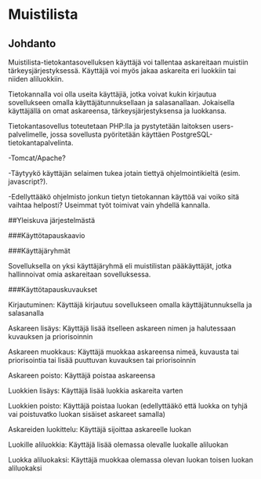
# Muistilista

## Johdanto

Muistilista-tietokantasovelluksen käyttäjä voi tallentaa askareitaan muistiin tärkeysjärjestyksessä. Käyttäjä voi myös jakaa askareita eri luokkiin tai niiden aliluokkiin.

Tietokannalla voi olla useita käyttäjiä, jotka voivat kukin kirjautua sovellukseen omalla käyttäjätunnuksellaan ja salasanallaan. Jokaisella käyttäjällä on omat askareensa, tärkeysjärjestyksensa ja luokkansa. 

Tietokantasovellus toteutetaan PHP:lla ja pystytetään laitoksen users-palvelimelle, jossa sovellusta pyöritetään käyttäen PostgreSQL-tietokantapalvelinta.

-Tomcat/Apache?

-Täytyykö käyttäjän selaimen tukea jotain tiettyä ohjelmointikieltä (esim. javascript?).

-Edellyttääkö ohjelmisto jonkun tietyn tietokannan käyttöä vai voiko sitä vaihtaa helposti? Useimmat työt toimivat vain yhdellä kannalla.

##Yleiskuva järjestelmästä

###Käyttötapauskaavio

###Käyttäjäryhmät

Sovelluksella on yksi käyttäjäryhmä eli muistilistan pääkäyttäjät, jotka hallinnoivat omia askareitaan sovelluksessa.

###Käyttötapauskuvaukset

Kirjautuminen:
Käyttäjä kirjautuu sovellukseen omalla käyttäjätunnuksella ja salasanalla

Askareen lisäys:
Käyttäjä lisää itselleen askareen nimen ja halutessaan kuvauksen ja priorisoinnin

Askareen muokkaus:
Käyttäjä muokkaa askareensa nimeä, kuvausta tai priorisointia tai lisää puuttuvan kuvauksen tai priorisoinnin

Askareen poisto:
Käyttäjä poistaa askareensa 

Luokkien lisäys:
Käyttäjä lisää luokkia askareita varten

Luokkien poisto:
Käyttäjä poistaa luokan (edellyttääkö että luokka on tyhjä vai poistuvatko luokan sisäiset askareet samalla)

Askareiden luokittelu:
Käyttäjä sijoittaa askareelle luokan

Luokille aliluokkia:
Käyttäjä lisää olemassa olevalle luokalle aliluokan

Luokka aliluokaksi:
Käyttäjä muokkaa olemassa olevan luokan toisen luokan aliluokaksi








